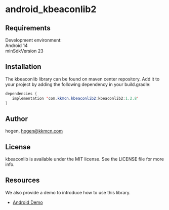 # android_kbeaconlib2
## Requirements
Development environment:  
Android 14  
minSdkVersion 23

## Installation

The kbeaconlib library can be found on maven center repository. Add it to your project by adding the following dependency in your build.gradle:

```Java
dependencies {
   implementation 'com.kkmcn.kbeaconlib2:kbeaconlib2:1.2.8'
}
```

## Author

hogen, hogen@kkmcn.com

## License

kbeaconlib is available under the MIT license. See the LICENSE file for more info.

## Resources
We also provide a demo to introduce how to use this library.

- [Android Demo](https://github.com/kkmhogen/KBeaconProDemo_Android)
